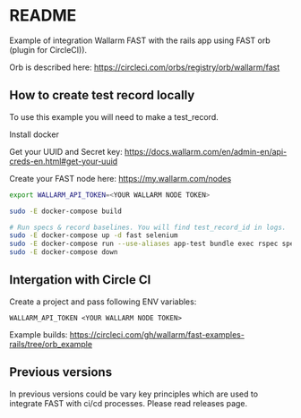 # README

Example of integration Wallarm FAST with the rails app using FAST orb (plugin for CircleCI)).

Orb is described here: 
https://circleci.com/orbs/registry/orb/wallarm/fast

## How to create test record locally

To use this example you will need to make a test_record.

Install docker

Get your UUID and Secret key:
https://docs.wallarm.com/en/admin-en/api-creds-en.html#get-your-uuid

Create your FAST node here:
https://my.wallarm.com/nodes

```sh
export WALLARM_API_TOKEN=<YOUR WALLARM NODE TOKEN>

sudo -E docker-compose build

# Run specs & record baselines. You will find test_record_id in logs. 
sudo -E docker-compose up -d fast selenium
sudo -E docker-compose run --use-aliases app-test bundle exec rspec spec/features/posts_spec.rb
sudo -E docker-compose down
```

## Intergation with Circle CI

Create a project and pass following ENV variables:
```
WALLARM_API_TOKEN <YOUR WALLARM NODE TOKEN>
```

Example builds:
https://circleci.com/gh/wallarm/fast-examples-rails/tree/orb_example


## Previous versions

In previous versions could be vary key principles which are used to integrate FAST with ci/cd processes.
Please read releases page.
